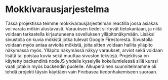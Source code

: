 # Mokkivarausjarjestelma
Tässä projektissa teimme mökkivarausjärjestelmän reactilla jossa asiakas voi varata mökin alustavasti. Varauksen tiedot siirtyvät tietokantaan,
ja niitä voidaan tarkastella kirjautuneena sovelluksen ylläpitonäkymään. Lisäksi sivustolla on kuvia mökistä jotka tulevat Google Firestoresta.
Sivustolla voidaan myös antaa arvioita mökistä, joita sitten voidaan hallita ylläpito näkymässä myös.
Ylläpito näkymässä näkyy varaukset, arviot sekä voidaan lisätä tai poistaa kuvia sekä muuttaa sivuston tekstejä.
Projektissa on käytetty backendinä nodeJS yhdelle kyselylle kokeilumielessä sillä kurssi vaati jotakin myös backendin puolelle.
Alkuperäinen suunnitelmamme oli tehdä projekti täysin käyttäen vain Firebasea tiedonhakemiseen suoraan.
